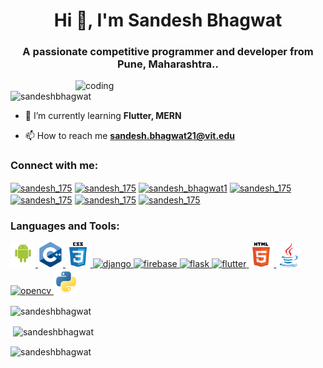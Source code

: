 <h1 align="center">Hi 👋, I'm Sandesh Bhagwat</h1>
<h3 align="center">A passionate competitive programmer and developer from Pune, Maharashtra..</h3>
<img align="right" alt="coding" width="400" src="https://user-images.githubusercontent.com/100966608/232117989-3e99c95a-8ef7-4d14-a56f-f1443f14c1e9.gif">

<p align="left"> <img src="https://komarev.com/ghpvc/?username=sandeshbhagwat&label=Profile%20views&color=0e75b6&style=flat" alt="sandeshbhagwat" /> </p>

- 🌱 I’m currently learning **Flutter, MERN**

- 📫 How to reach me **sandesh.bhagwat21@vit.edu**

<h3 align="left">Connect with me:</h3>
<p align="left">
<a href="https://instagram.com/sandesh_175" target="blank"><img align="center" src="https://raw.githubusercontent.com/rahuldkjain/github-profile-readme-generator/master/src/images/icons/Social/instagram.svg" alt="sandesh_175" height="30" width="40" /></a>
<a href="https://www.codechef.com/users/sandesh_175" target="blank"><img align="center" src="https://cdn.jsdelivr.net/npm/simple-icons@3.1.0/icons/codechef.svg" alt="sandesh_175" height="30" width="40" /></a>
<a href="https://www.hackerrank.com/sandesh_bhagwat1" target="blank"><img align="center" src="https://raw.githubusercontent.com/rahuldkjain/github-profile-readme-generator/master/src/images/icons/Social/hackerrank.svg" alt="sandesh_bhagwat1" height="30" width="40" /></a>
<a href="https://codeforces.com/profile/sandesh_175" target="blank"><img align="center" src="https://raw.githubusercontent.com/rahuldkjain/github-profile-readme-generator/master/src/images/icons/Social/codeforces.svg" alt="sandesh_175" height="30" width="40" /></a>
<a href="https://www.leetcode.com/sandesh_175" target="blank"><img align="center" src="https://raw.githubusercontent.com/rahuldkjain/github-profile-readme-generator/master/src/images/icons/Social/leet-code.svg" alt="sandesh_175" height="30" width="40" /></a>
<a href="https://auth.geeksforgeeks.org/user/sandesh_175" target="blank"><img align="center" src="https://raw.githubusercontent.com/rahuldkjain/github-profile-readme-generator/master/src/images/icons/Social/geeks-for-geeks.svg" alt="sandesh_175" height="30" width="40" /></a>
<a href="https://www.topcoder.com/members/sandesh_175" target="blank"><img align="center" src="https://raw.githubusercontent.com/rahuldkjain/github-profile-readme-generator/master/src/images/icons/Social/topcoder.svg" alt="sandesh_175" height="30" width="40" /></a>
</p>

<h3 align="left">Languages and Tools:</h3>
<p align="left"> <a href="https://developer.android.com" target="_blank" rel="noreferrer"> <img src="https://raw.githubusercontent.com/devicons/devicon/master/icons/android/android-original-wordmark.svg" alt="android" width="40" height="40"/> </a> <a href="https://www.w3schools.com/cpp/" target="_blank" rel="noreferrer"> <img src="https://raw.githubusercontent.com/devicons/devicon/master/icons/cplusplus/cplusplus-original.svg" alt="cplusplus" width="40" height="40"/> </a> <a href="https://www.w3schools.com/css/" target="_blank" rel="noreferrer"> <img src="https://raw.githubusercontent.com/devicons/devicon/master/icons/css3/css3-original-wordmark.svg" alt="css3" width="40" height="40"/> </a>  <a href="https://www.djangoproject.com/" target="_blank" rel="noreferrer"> <img src="https://cdn.worldvectorlogo.com/logos/django.svg" alt="django" width="40" height="40"/> </a> <a href="https://firebase.google.com/" target="_blank" rel="noreferrer"> <img src="https://www.vectorlogo.zone/logos/firebase/firebase-icon.svg" alt="firebase" width="40" height="40"/> </a> <a href="https://flask.palletsprojects.com/" target="_blank" rel="noreferrer"> <img src="https://www.vectorlogo.zone/logos/pocoo_flask/pocoo_flask-icon.svg" alt="flask" width="40" height="40"/> </a> <a href="https://flutter.dev" target="_blank" rel="noreferrer"> <img src="https://www.vectorlogo.zone/logos/flutterio/flutterio-icon.svg" alt="flutter" width="40" height="40"/> </a> <a href="https://www.w3.org/html/" target="_blank" rel="noreferrer"> <img src="https://raw.githubusercontent.com/devicons/devicon/master/icons/html5/html5-original-wordmark.svg" alt="html5" width="40" height="40"/> </a> <a href="https://www.java.com" target="_blank" rel="noreferrer"> <img src="https://raw.githubusercontent.com/devicons/devicon/master/icons/java/java-original.svg" alt="java" width="40" height="40"/> </a> </a> <a href="https://opencv.org/" target="_blank" rel="noreferrer"> <img src="https://www.vectorlogo.zone/logos/opencv/opencv-icon.svg" alt="opencv" width="40" height="40"/> </a> <a href="https://www.python.org" target="_blank" rel="noreferrer"> <img src="https://raw.githubusercontent.com/devicons/devicon/master/icons/python/python-original.svg" alt="python" width="40" height="40"/> </a>

<p><img align="center" src="https://github-readme-stats.vercel.app/api/top-langs?username=sandeshbhagwat&show_icons=true&locale=en&layout=compact" alt="sandeshbhagwat" /></p>
<p></p>

<p>&nbsp;<img align="center" src="https://github-readme-stats.vercel.app/api?username=sandeshbhagwat&show_icons=true&locale=en" alt="sandeshbhagwat" /></p>
<p></p>

<p><img align="center" src="https://github-readme-streak-stats.herokuapp.com/?user=sandeshbhagwat&" alt="sandeshbhagwat" /></p>
